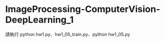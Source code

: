 # ImageProcessing-ComputerVision-DeepLearning_1

請執行 python hw1.py、hw1_05_train.py、python hw1_05.py
